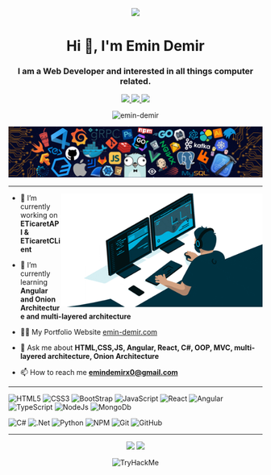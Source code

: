 <p align="center">
  <img src="https://readme-typing-svg.herokuapp.com/?lines=;Welcome+My+GitHub+Page;Thanks+For+Visiting&font=Fira%20Code&center=true&width=380&height=50">
</p>

<h1 align="center">Hi 👋, I'm Emin Demir</h1>

<h3 align="center">I am a Web Developer and interested in all things computer related.</h3>

<p align="center">
	<a href="https://www.linkedin.com/in/emin-demir-b0202b235">
		<img src="https://img.shields.io/badge/LinkedIn-0077B5?style=for-the-badge&logo=linkedin&logoColor=white" />
	</a>
  <a href="https://github.com/emin-demir">
		<img src="https://img.shields.io/badge/Github-181717?style=for-the-badge&logo=Github&logoColor=white" />
	</a>
	<a href="https://twitter.com/0_0_loading">
		<img src="https://img.shields.io/badge/Twitter-%231DA1F2.svg?style=for-the-badge&logo=Twitter&logoColor=white" />
	</a>
  <p align="center"> <img src="https://komarev.com/ghpvc/?username=emin-demir&label=Profile%20views&color=0e75b6&style=flat" alt="emin-demir" /> </p>
</p>


![](https://github.com/emin-demir/emin-demir/blob/main/img/header_.png)

<hr>

<img src="./img/CodingWithComputer.gif" width="400px" align="right">

- 🔭 I’m currently working on **ETicaretAPI & ETicaretCLient**

- 🌱 I’m currently learning **Angular and Onion Architecture and multi-layered architecture**

- 👨‍💻 My Portfolio Website [emin-demir.com](http://www.emin-demir.com)

- 💬 Ask me about **HTML,CSS,JS, Angular, React, C#, OOP, MVC, multi-layered architecture, Onion Architecture**

- 📫 How to reach me **emindemirx0@gmail.com**


<hr>
	
![HTML5](https://img.shields.io/badge/HTML5-E34F26?style=for-the-badge&logo=html5&logoColor=white)
![CSS3](https://img.shields.io/badge/CSS3-1572B6?style=for-the-badge&logo=css3&logoColor=white)
![BootStrap](https://img.shields.io/badge/Bootstrap-7952B3?style=flat-square&logo=bootstrap&logoColor=white)
![JavaScript](https://img.shields.io/badge/JavaScript-F7DF1E?style=for-the-badge&logo=javascript&logoColor=black)
![React](https://img.shields.io/badge/React-20232A?style=for-the-badge&logo=react&logoColor=61DAFB)
![Angular](https://img.shields.io/badge/Angular-DD0031?style=for-the-badge&logo=angular&logoColor=white)
![TypeScript](https://img.shields.io/badge/TypeScript-007ACC?style=for-the-badge&logo=typescript&logoColor=white)
![NodeJs](https://img.shields.io/badge/Node.js-43853D?style=for-the-badge&logo=node.js&logoColor=white)
![MongoDb](https://img.shields.io/badge/MongoDB-4EA94B?style=for-the-badge&logo=mongodb&logoColor=white)
<br>


![C#](https://img.shields.io/badge/C%23-239120?style=for-the-badge&logo=c-sharp&logoColor=white)
![.Net](https://img.shields.io/badge/.NET-5C2D91?style=for-the-badge&logo=.net&logoColor=white)
![Python](https://img.shields.io/badge/Python-3776AB?style=for-the-badge&logo=python&logoColor=white)
![NPM](https://img.shields.io/badge/NPM-%23000000.svg?style=for-the-badge&logo=npm&logoColor=white)
![Git](https://img.shields.io/badge/Git-F05032?style=flat-square&logo=Git&logoColor=white)
![GitHub](https://img.shields.io/badge/github-%23121011.svg?style=for-the-badge&logo=github&logoColor=white)
<hr> 


<p align="center">
  <img width="450px" src="https://github-readme-stats.vercel.app/api?username=emin-demir&show_icons=true&theme=buefy&line_height=30" />
  <img src="https://github-readme-stats.vercel.app/api/top-langs/?username=emin-demir&layout=compact&theme=buefy&line_height=10">
</p>
<p align="center">
<img src="https://tryhackme-badges.s3.amazonaws.com/Zneam.png" alt="TryHackMe">
</p>

